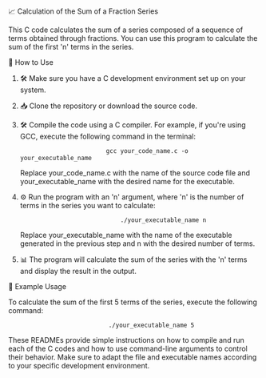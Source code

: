 📈 Calculation of the Sum of a Fraction Series

This C code calculates the sum of a series composed of a sequence of terms obtained through fractions. You can use this program to calculate the sum of the first 'n' terms in the series.

🔧 How to Use

1. 🛠️ Make sure you have a C development environment set up on your system.


2. 📥 Clone the repository or download the source code.


3. 🛠️ Compile the code using a C compiler. For example, if you're using GCC, execute the following command in the terminal:
 
 							   gcc your_code_name.c -o your_executable_name

	Replace your_code_name.c with the name of the source code file and your_executable_name with the desired name for the executable.


4. ⚙️ Run the program with an 'n' argument, where 'n' is the number of terms in the series you want to calculate:

 								   ./your_executable_name n

	Replace your_executable_name with the name of the executable generated in the previous step and n with the desired number of terms.


5. 📊 The program will calculate the sum of the series with the 'n' terms and display the result in the output.


📜 Example Usage

To calculate the sum of the first 5 terms of the series, execute the following command:

 								./your_executable_name 5

 
These READMEs provide simple instructions on how to compile and run each of the C codes and how to use command-line arguments to control their behavior. Make sure to adapt the file and executable names according to your specific development environment.
